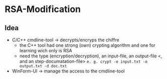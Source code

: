 # RSA-Modification

## Idea
- C/C++ cmdline-tool -> decrypts/encryps the chiffre
  -  the C++ tool had one strong (own) crypting algorithm and one for learning wich only is RSA
  -  need the type (encryption/decryption), an input-file, an output-file <, and an step-documatation-file>
      `e. g. crypt -e input.txt -o output.txt -d doc.txt`
- WinForm-UI -> manage the access to the cmdline-tool
